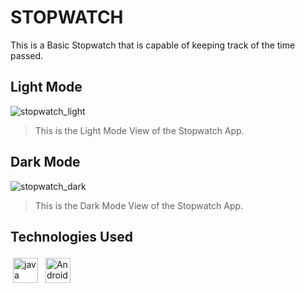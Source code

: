 # STOPWATCH

This is a Basic Stopwatch that is capable of keeping track of the time passed.

## Light Mode

![stopwatch_light](https://github.com/SohamBarma08/Stopwatch/assets/113718177/19d0f98b-0e9e-4dc6-a2bd-0574a3dc7e98)

> This is the Light Mode View of the Stopwatch App.

## Dark Mode

![stopwatch_dark](https://github.com/SohamBarma08/Stopwatch/assets/113718177/173c14d4-3dc2-44e1-adac-5764b4b0f0a1)

> This is the Dark Mode View of the Stopwatch App.

## Technologies Used

<img src="https://user-images.githubusercontent.com/113718177/208169183-adf92ff8-941a-409c-8b38-1c88368205ef.jpg" alt="java" height="40" style="vertical-align:top; margin:4px">    <img src="https://user-images.githubusercontent.com/113718177/208169860-5cd2d9bb-3c1d-4f8f-8f65-f947df6ad9c9.png" alt="Android Studio" height="40" style="vertical-align:top; margin:4px">
